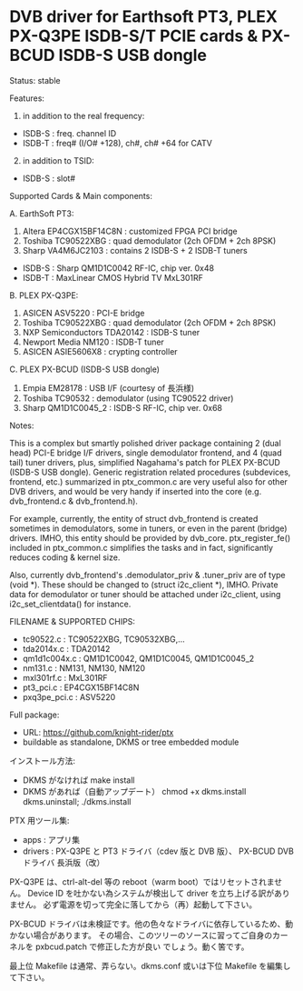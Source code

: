 DVB driver for Earthsoft PT3, PLEX PX-Q3PE ISDB-S/T PCIE cards & PX-BCUD ISDB-S USB dongle
==========================================================================================

Status: stable

Features:
1. in addition to the real frequency:
-	ISDB-S : freq. channel ID
-	ISDB-T : freq# (I/O# +128), ch#, ch# +64 for CATV
2. in addition to TSID:
-	ISDB-S : slot#

Supported Cards & Main components:

A. EarthSoft PT3:
1. Altera	EP4CGX15BF14C8N	: customized FPGA PCI bridge
2. Toshiba	TC90522XBG	: quad demodulator (2ch OFDM + 2ch 8PSK)
3. Sharp	VA4M6JC2103	: contains 2 ISDB-S + 2 ISDB-T tuners
-	ISDB-S : Sharp QM1D1C0042 RF-IC, chip ver. 0x48
-	ISDB-T : MaxLinear CMOS Hybrid TV MxL301RF

B. PLEX PX-Q3PE:
1. ASICEN	ASV5220		: PCI-E bridge
2. Toshiba	TC90522XBG	: quad demodulator (2ch OFDM + 2ch 8PSK)
3. NXP Semiconductors TDA20142	: ISDB-S tuner
4. Newport Media NM120		: ISDB-T tuner
5. ASICEN	ASIE5606X8	: crypting controller

C. PLEX PX-BCUD (ISDB-S USB dongle)
1. Empia	EM28178		: USB I/F (courtesy of 長浜様)
2. Toshiba	TC90532		: demodulator (using TC90522 driver)
3. Sharp	QM1D1C0045_2	: ISDB-S RF-IC, chip ver. 0x68

Notes:

This is a complex but smartly polished driver package containing 2 (dual head)
PCI-E bridge I/F drivers, single demodulator frontend, and 4 (quad tail) tuner drivers,
plus, simplified Nagahama's patch for PLEX PX-BCUD (ISDB-S USB dongle).
Generic registration related procedures (subdevices, frontend, etc.) summarized in
ptx_common.c are very useful also for other DVB drivers, and would be very handy if
inserted into the core (e.g. dvb_frontend.c & dvb_frontend.h).

For example, currently, the entity of struct dvb_frontend is created sometimes in
demodulators, some in tuners, or even in the parent (bridge) drivers. IMHO, this entity
should be provided by dvb_core. ptx_register_fe() included in ptx_common.c simplifies
the tasks and in fact, significantly reduces coding & kernel size.

Also, currently dvb_frontend's .demodulator_priv & .tuner_priv are of type (void *).
These should be changed to (struct i2c_client *), IMHO. Private data for demodulator
or tuner should be attached under i2c_client, using i2c_set_clientdata() for instance.

FILENAME	& SUPPORTED CHIPS:
- tc90522.c	: TC90522XBG, TC90532XBG,...
- tda2014x.c	: TDA20142
- qm1d1c004x.c	: QM1D1C0042, QM1D1C0045, QM1D1C0045_2
- nm131.c	: NM131, NM130, NM120
- mxl301rf.c	: MxL301RF
- pt3_pci.c	: EP4CGX15BF14C8N
- pxq3pe_pci.c	: ASV5220

Full package:
- URL:	https://github.com/knight-rider/ptx
- buildable as standalone, DKMS or tree embedded module

インストール方法:
- DKMS がなければ
	make install
- DKMS があれば（自動アップデート）
	chmod +x dkms.install dkms.uninstall;
	./dkms.install

PTX 用ツール集:
- apps   	: アプリ集
- drivers	: PX-Q3PE と PT3 ドライバ（cdev 版と DVB 版）、
		  PX-BCUD DVB ドライバ 長浜版（改）

PX-Q3PE は、ctrl-alt-del 等の reboot（warm boot）ではリセットされません。
Device ID を吐かない為システムが検出して driver を立ち上げる訳がありません。
必ず電源を切って完全に落してから（再）起動して下さい。

PX-BCUD ドライバは未検証です。他の色々なドライバに依存しているため、動かない場合があります。
その場合、このツリーのソースに習ってご自身のカーネルを pxbcud.patch で修正した方が良い
でしょう。動く筈です。

最上位 Makefile は通常、弄らない。dkms.conf 或いは下位 Makefile を編集して下さい。

